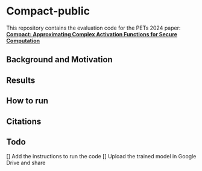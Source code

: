 # Compact-public
This repository contains the evaluation code for the PETs 2024 paper: [**Compact: Approximating Complex Activation Functions for Secure Computation**](https://arxiv.org/pdf/2309.04664)

## Background and Motivation
## Results

## How to run 

## Citations

## Todo
[] Add the instructions to run the code
[] Upload the trained model in Google Drive and share


